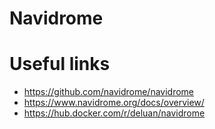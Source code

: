 # Navidrome

# Useful links

- https://github.com/navidrome/navidrome
- https://www.navidrome.org/docs/overview/
- https://hub.docker.com/r/deluan/navidrome
